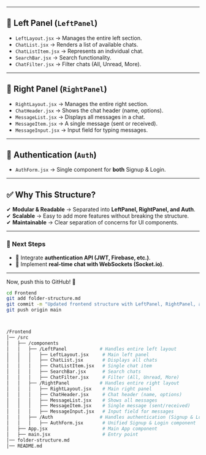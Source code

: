 
---

## 📌 Left Panel (`LeftPanel`)
- `LeftLayout.jsx` → Manages the entire left section.
- `ChatList.jsx` → Renders a list of available chats.
- `ChatListItem.jsx` → Represents an individual chat.
- `SearchBar.jsx` → Search functionality.
- `ChatFilter.jsx` → Filter chats (All, Unread, More).

---

## 📌 Right Panel (`RightPanel`)
- `RightLayout.jsx` → Manages the entire right section.
- `ChatHeader.jsx` → Shows the chat header (name, options).
- `MessageList.jsx` → Displays all messages in a chat.
- `MessageItem.jsx` → A single message (sent or received).
- `MessageInput.jsx` → Input field for typing messages.

---

## 📌 Authentication (`Auth`)
- `AuthForm.jsx` → Single component for **both** Signup & Login.

---

## ✅ **Why This Structure?**
✔ **Modular & Readable** → Separated into **LeftPanel, RightPanel, and Auth**.  
✔ **Scalable** → Easy to add more features without breaking the structure.  
✔ **Maintainable** → Clear separation of concerns for UI components.  

---

### **🚀 Next Steps**
- 🔹 Integrate **authentication API (JWT, Firebase, etc.)**.
- 🔹 Implement **real-time chat with WebSockets (Socket.io)**.

---

Now, push this to GitHub! 🎉  
```sh
cd Frontend
git add folder-structure.md
git commit -m "Updated frontend structure with LeftPanel, RightPanel, and Auth"
git push origin main



/Frontend
│── /src
│   ├── /components
│   │   ├── /LeftPanel            # Handles entire left layout
│   │   │   ├── LeftLayout.jsx     # Main left panel
│   │   │   ├── ChatList.jsx       # Displays all chats
│   │   │   ├── ChatListItem.jsx   # Single chat item
│   │   │   ├── SearchBar.jsx      # Search chats
│   │   │   ├── ChatFilter.jsx     # Filter (All, Unread, More)
│   │   ├── /RightPanel           # Handles entire right layout
│   │   │   ├── RightLayout.jsx    # Main right panel
│   │   │   ├── ChatHeader.jsx     # Chat header (name, options)
│   │   │   ├── MessageList.jsx    # Shows all messages
│   │   │   ├── MessageItem.jsx    # Single message (sent/received)
│   │   │   ├── MessageInput.jsx   # Input field for messages
│   │   ├── /Auth                 # Handles authentication (Signup & Login)
│   │   │   ├── AuthForm.jsx       # Unified Signup & Login component
│   ├── App.jsx                    # Main App component
│   ├── main.jsx                   # Entry point
│── folder-structure.md
│── README.md
